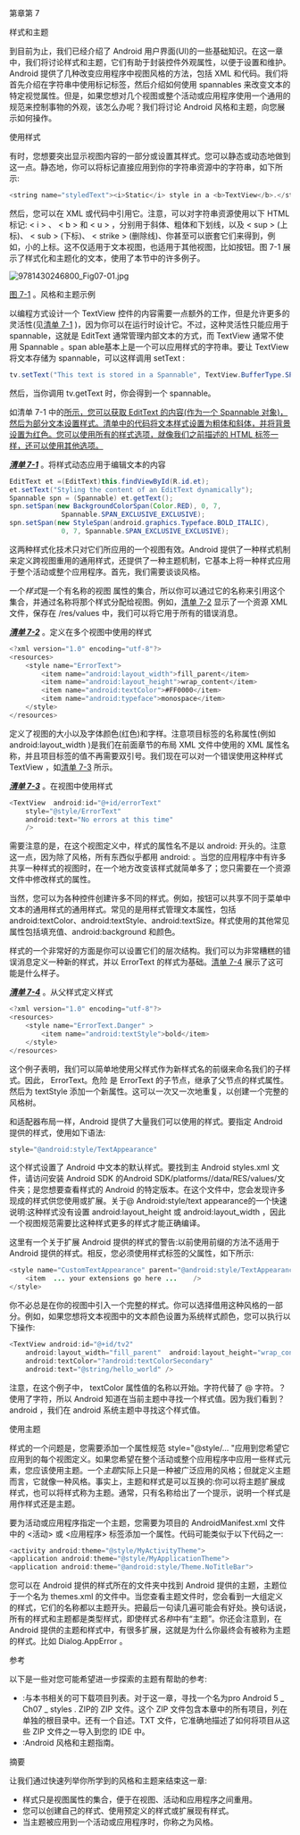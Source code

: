 第章第 7

样式和主题

到目前为止，我们已经介绍了 Android 用户界面(UI)的一些基础知识。在这一章中，我们将讨论样式和主题，它们有助于封装控件外观属性，以便于设置和维护。Android 提供了几种改变应用程序中视图风格的方法，包括 XML 和代码。我们将首先介绍在字符串中使用标记标签，然后介绍如何使用 spannables 来改变文本的特定视觉属性。但是，如果您想对几个视图或整个活动或应用程序使用一个通用的规范来控制事物的外观，该怎么办呢？我们将讨论 Android 风格和主题，向您展示如何操作。

使用样式

有时，您想要突出显示视图内容的一部分或设置其样式。您可以静态或动态地做到这一点。静态地，你可以将标记直接应用到你的字符串资源中的字符串，如下所示:

```java
<string name="styledText"><i>Static</i> style in a <b>TextView</b>.</string>
```

然后，您可以在 XML 或代码中引用它。注意，可以对字符串资源使用以下 HTML 标记: < i > 、 < b > 和 < u > ，分别用于斜体、粗体和下划线，以及 < sup > (上标)、 < sub > (下标)、 < strike > (删除线)、你甚至可以嵌套它们来得到，例如，小的上标。这不仅适用于文本视图，也适用于其他视图，比如按钮。图 7-1 展示了样式化和主题化的文本，使用了本节中的许多例子。

![9781430246800_Fig07-01.jpg](../Images/image00873.jpeg)

[图 7-1](#_Fig1) 。风格和主题示例

以编程方式设计一个 TextView 控件的内容需要一点额外的工作，但是允许更多的灵活性(见[清单 7-1](#list1) )，因为你可以在运行时设计它。不过，这种灵活性只能应用于 spannable，这就是 EditText 通常管理内部文本的方式，而 TextView 通常不使用 Spannable 。span able基本上是一个可以应用样式的字符串。要让 TextView 将文本存储为 spannable，可以这样调用 setText :

```java
tv.setText("This text is stored in a Spannable", TextView.BufferType.SPANNABLE);
```

然后，当你调用 tv.getText 时，你会得到一个 spannable。

如清单 7-1 中的[所示，您可以获取 EditText 的内容(作为一个 Spannable 对象)，然后为部分文本设置样式。清单中的代码将文本样式设置为粗体和斜体，并将背景设置为红色。您可以使用所有的样式选项，就像我们之前描述的 HTML 标签一样，还可以使用其他选项。](#list1)

[***清单 7-1***](#_list1) 。将样式动态应用于编辑文本的内容

```java
EditText et =(EditText)this.findViewById(R.id.et);
et.setText("Styling the content of an EditText dynamically");
Spannable spn = (Spannable) et.getText();
spn.setSpan(new BackgroundColorSpan(Color.RED), 0, 7,
             Spannable.SPAN_EXCLUSIVE_EXCLUSIVE);
spn.setSpan(new StyleSpan(android.graphics.Typeface.BOLD_ITALIC),
             0, 7, Spannable.SPAN_EXCLUSIVE_EXCLUSIVE);
```

这两种样式化技术只对它们所应用的一个视图有效。Android 提供了一种样式机制来定义跨视图重用的通用样式，还提供了一种主题机制，它基本上将一种样式应用于整个活动或整个应用程序。首先，我们需要谈谈风格。

一个*样式*是一个有名称的视图 属性的集合，所以你可以通过它的名称来引用这个集合，并通过名称将那个样式分配给视图。例如，[清单 7-2](#list2) 显示了一个资源 XML 文件，保存在 /res/values 中，我们可以将它用于所有的错误消息。

[***清单 7-2***](#_list2) 。定义在多个视图中使用的样式

```java
<?xml version="1.0" encoding="utf-8"?>
<resources>
    <style name="ErrorText">
        <item name="android:layout_width">fill_parent</item>
        <item name="android:layout_height">wrap_content</item>
        <item name="android:textColor">#FF0000</item>
        <item name="android:typeface">monospace</item>
    </style>
</resources>
```

定义了视图的大小以及字体颜色(红色)和字样。注意项目标签的名称属性(例如 android:layout_width )是我们在前面章节的布局 XML 文件中使用的 XML 属性名称，并且项目标签的值不再需要双引号。我们现在可以对一个错误使用这种样式 TextView ，如[清单 7-3](#list3) 所示。

[***清单 7-3***](#_list3) 。在视图中使用样式

```java
<TextView  android:id="@+id/errorText"
    style="@style/ErrorText"
    android:text="No errors at this time"
    />
```

需要注意的是，在这个视图定义中，样式的属性名不是以 android: 开头的。注意这一点，因为除了风格，所有东西似乎都用 android: 。当您的应用程序中有许多共享一种样式的视图时，在一个地方改变该样式就简单多了；您只需要在一个资源文件中修改样式的属性。

当然，您可以为各种控件创建许多不同的样式。例如，按钮可以共享不同于菜单中文本的通用样式的通用样式。常见的是用样式管理文本属性，包括 android:textColor、android:textStyle、android:textSize。样式使用的其他常见属性包括填充值、android:background 和颜色。

样式的一个非常好的方面是你可以设置它们的层次结构。我们可以为非常糟糕的错误消息定义一种新的样式，并以 ErrorText 的样式为基础。[清单 7-4](#list4) 展示了这可能是什么样子。

[***清单 7-4***](#_list4) 。从父样式定义样式

```java
<?xml version="1.0" encoding="utf-8"?>
<resources>
    <style name="ErrorText.Danger" >
        <item name="android:textStyle">bold</item>
    </style>
</resources>
```

这个例子表明，我们可以简单地使用父样式作为新样式名的前缀来命名我们的子样式。因此， ErrorText。危险 是 ErrorText 的子节点，继承了父节点的样式属性。然后为 textStyle 添加一个新属性。这可以一次又一次地重复，以创建一个完整的风格树。

和适配器布局一样，Android 提供了大量我们可以使用的样式。要指定 Android 提供的样式，使用如下语法:

```java
style="@android:style/TextAppearance"
```

这个样式设置了 Android 中文本的默认样式。要找到主 Android styles.xml 文件，请访问安装 Android SDK 的Android SDK/platforms/<Android-version>/data/RES/values/文件夹；<android-version>是您想要查看样式的 Android 的特定版本。在这个文件中，您会发现许多现成的样式供您使用或扩展。关于@ Android:style/text appearance的一个快速说明:这种样式没有设置 android:layout_height 或 android:layout_width ，因此一个视图规范需要比这种样式更多的样式才能正确编译。

这里有一个关于扩展 Android 提供的样式的警告:以前使用前缀的方法不适用于 Android 提供的样式。相反，您必须使用样式标签的父属性，如下所示:

```java
<style name="CustomTextAppearance" parent="@android:style/TextAppearance">
    <item  ... your extensions go here ...    />
</style>
```

你不必总是在你的视图中引入一个完整的样式。你可以选择借用这种风格的一部分。例如，如果您想将文本视图中的文本颜色设置为系统样式颜色，您可以执行以下操作:

```java
<TextView android:id="@+id/tv2"
    android:layout_width="fill_parent"  android:layout_height="wrap_content"
    android:textColor="?android:textColorSecondary"
    android:text="@string/hello_world" />
```

注意，在这个例子中， textColor 属性值的名称以开始。字符代替了 @ 字符。？使用了字符，所以 Android 知道在当前主题中寻找一个样式值。因为我们看到？android ，我们在 android 系统主题中寻找这个样式值。

使用主题

样式的一个问题是，您需要添加一个属性规范 style="@style/... "应用到您希望它应用到的每个视图定义。如果您希望在整个活动或整个应用程序中应用一些样式元素，您应该使用主题。一个*主题*实际上只是一种被广泛应用的风格；但就定义主题而言，它就像一种风格。事实上，主题和样式是可以互换的:你可以将主题扩展成样式，也可以将样式称为主题。通常，只有名称给出了一个提示，说明一个样式是用作样式还是主题。

要为活动或应用程序指定一个主题，您需要为项目的 AndroidManifest.xml 文件中的 <活动> 或 <应用程序> 标签添加一个属性。代码可能类似于以下代码之一:

```java
<activity android:theme="@style/MyActivityTheme">
<application android:theme="@style/MyApplicationTheme">
<application android:theme="@android:style/Theme.NoTitleBar">
```

您可以在 Android 提供的样式所在的文件夹中找到 Android 提供的主题，主题位于一个名为 themes.xml 的文件中。当您查看主题文件时，您会看到一大组定义的样式，它们的名称都以主题开头。把最后一句读几遍可能会有好处。换句话说，所有的样式和主题都是类型样式，即使样式*名称*中有“主题”。你还会注意到，在 Android 提供的主题和样式中，有很多扩展，这就是为什么你最终会有被称为主题的样式。比如 Dialog.AppError 。

参考

以下是一些对您可能希望进一步探索的主题有帮助的参考:

*   :与本书相关的可下载项目列表。对于这一章，寻找一个名为pro Android 5 _ Ch07 _ styles . ZIP的 ZIP 文件。这个 ZIP 文件包含本章中的所有项目，列在单独的根目录中。还有一个自述。TXT 文件，它准确地描述了如何将项目从这些 ZIP 文件之一导入到您的 IDE 中。
*   :Android 风格和主题指南。

摘要

让我们通过快速列举你所学到的风格和主题来结束这一章:

*   样式只是视图属性的集合，便于在视图、活动和应用程序之间重用。
*   您可以创建自己的样式、使用预定义的样式或扩展现有样式。
*   当主题被应用到一个活动或应用程序时，你称之为风格。